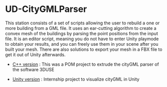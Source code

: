 # UD-CityGMLParser

This station consists of a set of scripts allowing the user to rebuild a one or more building from a GML file. It uses an ear-cutting algorithm to create a convex mesh of the buildings by parsing the point positions from the input file. It is an editor script, meaning you do not have to enter Unity playmode to obtain your results, and you can freely use them in your scene after you built your mesh. There are also solutions to export your mesh in a FBX file to get it out of Unity afterwards.

* [C++ version](https://github.com/VCityTeam/UD-CityGMLParser/tree/master/C%2B%2B) : This was a POM project to extrude the cityGML parser of the software 3DUSE

* [Unity version](https://github.com/VCityTeam/UD-CityGMLParser/tree/master/Unity) : Internship project to visualize cityGML in Unity

